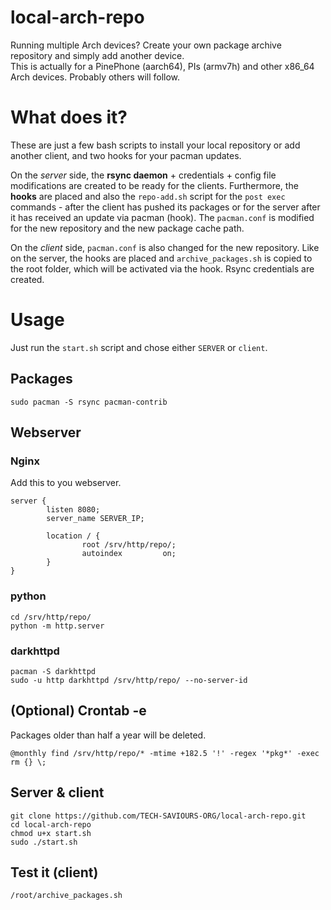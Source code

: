 # local-arch-repo
Running multiple Arch devices? Create your own package archive repository and simply add another device.  
This is actually for a PinePhone (aarch64), PIs (armv7h) and other x86_64 Arch devices. Probably others will follow.  

# What does it?
These are just a few bash scripts to install your local repository or add another client, and two hooks for your pacman updates.  
  
On the _server_ side, the __rsync daemon__ + credentials + config file modifications are created to be ready for the clients. Furthermore, the __hooks__ are placed and also the `repo-add.sh` script for the `post exec` commands - after the client has pushed its packages or for the server after it has received an update via pacman (hook). The `pacman.conf` is modified for the new repository and the new package cache path.  
  
On the _client_ side, `pacman.conf` is also changed for the new repository. Like on the server, the hooks are placed and `archive_packages.sh` is copied to the root folder, which will be activated via the hook. Rsync credentials are created.

# Usage
Just run the `start.sh` script and chose either `SERVER` or `client`. 

## Packages
```
sudo pacman -S rsync pacman-contrib
```

## Webserver

### Nginx
Add this to you webserver.
```
server {
        listen 8080;
        server_name SERVER_IP;

        location / {
                root /srv/http/repo/;
                autoindex         on;
        }
}
```

### python
```
cd /srv/http/repo/
python -m http.server
```

### darkhttpd
```
pacman -S darkhttpd
sudo -u http darkhttpd /srv/http/repo/ --no-server-id
```

## (Optional) Crontab -e
Packages older than half a year will be deleted.
```
@monthly find /srv/http/repo/* -mtime +182.5 '!' -regex '*pkg*' -exec rm {} \;
```

## Server & client
```
git clone https://github.com/TECH-SAVIOURS-ORG/local-arch-repo.git
cd local-arch-repo
chmod u+x start.sh
sudo ./start.sh
```

## Test it (client)
```
/root/archive_packages.sh
```